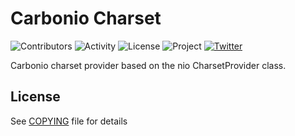 # Carbonio Charset

![Contributors](https://img.shields.io/github/contributors/zextras/carbonio-charset "Contributors")
![Activity](https://img.shields.io/github/commit-activity/m/zextras/carbonio-charset "Activity") ![License](https://img.shields.io/badge/license-AGPL%203-green
"License")
![Project](https://img.shields.io/badge/project-carbonio-informational
"Project")
[![Twitter](https://img.shields.io/twitter/url/https/twitter.com/zextras.svg?style=social&label=Follow%20%40zextras)](https://twitter.com/zextras)

Carbonio charset provider based on the nio CharsetProvider class.

## License

See [COPYING](COPYING-AGPL-3.0-only) file for details
